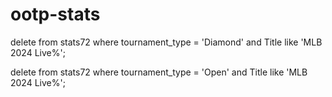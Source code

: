# ootp-stats
delete from stats72 where tournament_type = 'Diamond' and Title like 'MLB 2024 Live%';

delete from stats72 where tournament_type = 'Open' and Title like 'MLB 2024 Live%';

